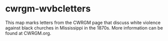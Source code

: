 # cwrgm-wvbcletters
This map marks letters from the CWRGM page that discuss white violence against black churches in Mississippi in the 1870s. More information can be found at CWRGM.org.
